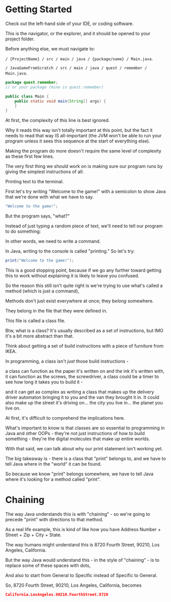 # Getting Started

Check out the left-hand side of your IDE, or coding software.

This is the navigator, or the explorer, and it should be opened to your project folder.

Before anything else, we must navigate to:

```/ {ProjectName} / src / main / java / {package/name} / Main.java```.

```/ JavaGameFromScratch / src / main / java / quest / remember / Main.java```.

```java
package quest.remember;
// or your package (mine is quest.remember)

public class Main {
    public static void main(String[] args) {
    }
}
```

At first, the complexity of this line is best ignored. 

Why it reads this way isn't totally important at this point, but the fact it needs to read that way IS all-important (the JVM won't be able to run your program unless it sees this sequence at the start of everything else). 

Making the program do more doesn't require the same level of complexity as these first few lines.

The very first thing we should work on is making sure our program runs by giving the simplest instructions of all: 

Printing text to the terminal.

First let's try writing "Welcome to the game!" with a semicolon to show Java that we're done with what we have to say.

```java
"Welcome to the game!";
```

But the program says, "what?"

Instead of just typing a random piece of text, we'll need to tell our program to do something:

In other words, we need to write a command.

In Java, writing to the console is called "printing." So let's try:

```java
print("Welcome to the game!");
```

This is a good stopping point, because if we go any further toward getting this to work without explaining it is likely to leave you confused.

So the reason this still isn't quite right is we're trying to use what's called a method (which is just a command),

Methods don't just exist everywhere at once; they *belong* somewhere. 

They belong in the file that they were defined in.

This file is called a class file.

Btw, what is a class? It's usually described as a set of instructions, but IMO it's a bit more abstract than that.

Think about getting a set of build instructions with a piece of furniture from IKEA.

In programming, a class isn't *just* those build instructions -

a class can function as the paper it's written on and the ink it's written with, it can function
as the screws, the screwdriver, a class could be a timer to see how long it takes you to build it -

and it can get as complex as writing a class that makes up the delivery driver automaton bringing it to you and the van they brought it in. It could also make up the
street it's driving on... the city you live in... the planet you live on.

At first, it's difficult to comprehend the implications here.

What's important to know is that classes are so essential to programming in Java and other OOPs - they're not
just instructions of how to build something - they're the digital molecules that make up entire worlds.

With that said, we can talk about why our print statement isn't working yet.

The big takeaway is - there is a class that "print" belongs to, and we have to tell Java where in the "world" it can be found.

So because we know "print" belongs somewhere, we have to tell Java where it's looking for a method called "print".

# Chaining

The way Java understands this is with "chaining" - so we're going to precede "print" with directions to that method.

As a real life example, this is kind of like how you have Address Number + Street + Zip + City + State.

The way humans might understand this is 8720 Fourth Street, 90210, Los Angeles, California.

But the way Java would understand this - in the style of "chaining" - is to replace some of these spaces with dots,

And also to start from General to Specific instead of Specific to General.

So, 8720 Fourth Street, 90210, Los Angeles, California, becomes

```json
California.LosAngeles.90210.FourthStreet.8720
```